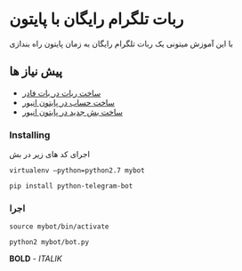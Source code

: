 # ربات تلگرام رایگان با پایتون

با این آموزش میتونی یک ربات تلگرام رایگان به زمان پایتون راه بندازی

## پیش نیاز ها
* [ساخت ربات در بات فادر](https://t.me/BotFather)
* [ساخت حساب در پایتون انیور](https://www.pythonanywhere.com/registration/register/beginner/)
* [ساخت بش جدید در پایتون انیور ](https://www.pythonanywhere.com/user/rasoolhp/consoles/bash/new)
### Installing

اجرای کد های زیر در بش

```
virtualenv —python=python2.7 mybot
```

```
pip install python-telegram-bot
```

### اجرا


```
source mybot/bin/activate
```

```
python2 mybot/bot.py
```

**BOLD** - *ITALIK*
